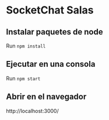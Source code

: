 # SocketChat Salas

## Instalar paquetes de node
Run `npm install`

## Ejecutar en una consola
Run `npm start`

## Abrir en el navegador
http://localhost:3000/
